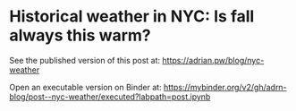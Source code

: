 # Historical weather in NYC: Is fall always this warm?

See the published version of this post at: https://adrian.pw/blog/nyc-weather

Open an executable version on Binder at: https://mybinder.org/v2/gh/adrn-blog/post--nyc-weather/executed?labpath=post.ipynb
